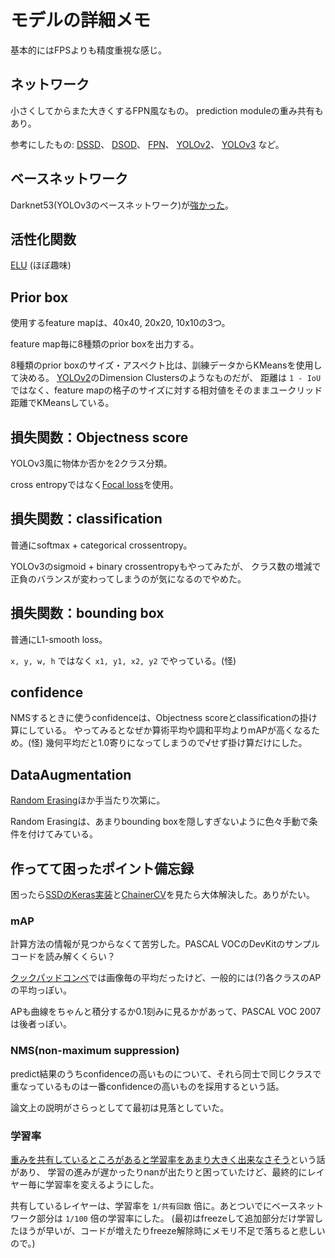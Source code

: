 # モデルの詳細メモ

基本的にはFPSよりも精度重視な感じ。

## ネットワーク

小さくしてからまた大きくするFPN風なもの。
prediction moduleの重み共有もあり。

参考にしたもの:
[DSSD](https://arxiv.org/abs/1701.06659)、
[DSOD](https://arxiv.org/abs/1708.01241)、
[FPN](https://arxiv.org/abs/1612.03144)、
[YOLOv2](https://arxiv.org/abs/1612.08242)、
[YOLOv3](https://pjreddie.com/media/files/papers/YOLOv3.pdf)
など。

## ベースネットワーク

Darknet53(YOLOv3のベースネットワーク)が[強かった](https://twitter.com/ak11/status/1002472881387737088)。

## 活性化関数

[ELU](https://arxiv.org/abs/1511.07289) (ほぼ趣味)

## Prior box

使用するfeature mapは、40x40, 20x20, 10x10の3つ。

feature map毎に8種類のprior boxを出力する。

8種類のprior boxのサイズ・アスペクト比は、訓練データからKMeansを使用して決める。
[YOLOv2](https://arxiv.org/abs/1612.08242)のDimension Clustersのようなものだが、
距離は `1 - IoU` ではなく、feature mapの格子のサイズに対する相対値をそのままユークリッド距離でKMeansしている。

## 損失関数：Objectness score

YOLOv3風に物体か否かを2クラス分類。

cross entropyではなく[Focal loss](https://arxiv.org/abs/1708.02002)を使用。

## 損失関数：classification

普通にsoftmax + categorical crossentropy。

YOLOv3のsigmoid + binary crossentropyもやってみたが、
クラス数の増減で正負のバランスが変わってしまうのが気になるのでやめた。

## 損失関数：bounding box

普通にL1-smooth loss。

`x, y, w, h` ではなく `x1, y1, x2, y2` でやっている。(怪)

## confidence

NMSするときに使うconfidenceは、Objectness scoreとclassificationの掛け算にしている。
やってみるとなぜか算術平均や調和平均よりmAPが高くなるため。(怪)
幾何平均だと1.0寄りになってしまうので√せず掛け算だけにした。

## DataAugmentation

[Random Erasing](https://arxiv.org/abs/1708.04896)ほか手当たり次第に。

Random Erasingは、あまりbounding boxを隠しすぎないように色々手動で条件を付けてみている。

## 作ってて困ったポイント備忘録

困ったら[SSDのKeras実装](https://github.com/rykov8/ssd_keras)と[ChainerCV](https://github.com/chainer/chainercv)を見たら大体解決した。ありがたい。

### mAP

計算方法の情報が見つからなくて苦労した。PASCAL VOCのDevKitのサンプルコードを読み解くくらい？

[クックパッドコンペ](https://signate.jp/competitions/31#evaluation)では画像毎の平均だったけど、一般的には(?)各クラスのAPの平均っぽい。

APも曲線をちゃんと積分するか0.1刻みに見るかがあって、PASCAL VOC 2007は後者っぽい。

### NMS(non-maximum suppression)

predict結果のうちconfidenceの高いものについて、それら同士で同じクラスで重なっているものは一番confidenceの高いものを採用するという話。

論文上の説明がさらっとしてて最初は見落としていた。

### 学習率

[重みを共有しているところがあると学習率をあまり大きく出来なさそう](https://twitter.com/ak11/status/916282847047983104)という話があり、
学習の進みが遅かったりnanが出たりと困っていたけど、最終的にレイヤー毎に学習率を変えるようにした。

共有しているレイヤーは、学習率を `1/共有回数` 倍に。あとついでにベースネットワーク部分は `1/100` 倍の学習率にした。
(最初はfreezeして追加部分だけ学習したほうが早いが、コードが増えたりfreeze解除時にメモリ不足で落ちると悲しいので。)

